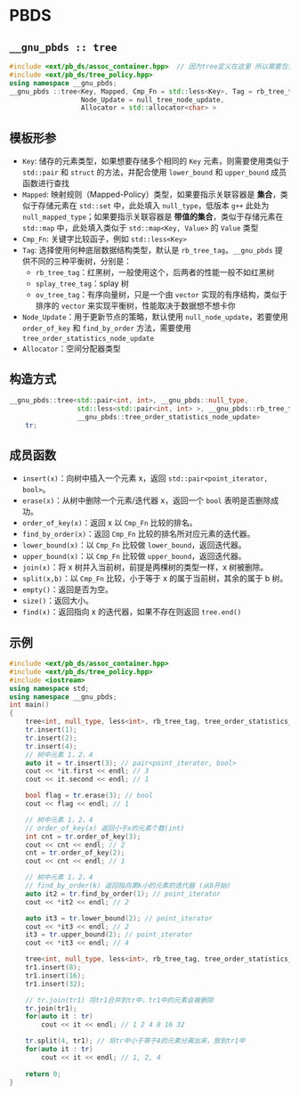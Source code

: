 # PBDS

## `__gnu_pbds :: tree`

```cpp
#include <ext/pb_ds/assoc_container.hpp>  // 因为tree定义在这里 所以需要包含这个头文件
#include <ext/pb_ds/tree_policy.hpp>
using namespace __gnu_pbds;
__gnu_pbds ::tree<Key, Mapped, Cmp_Fn = std::less<Key>, Tag = rb_tree_tag,
                  Node_Update = null_tree_node_update,
                  Allocator = std::allocator<char> >
```

## 模板形参

- `Key`: 储存的元素类型，如果想要存储多个相同的 `Key` 元素，则需要使用类似于 `std::pair` 和 `struct` 的方法，并配合使用 `lower_bound` 和 `upper_bound` 成员函数进行查找
- `Mapped`: 映射规则（Mapped-Policy）类型，如果要指示关联容器是 **集合**，类似于存储元素在 `std::set` 中，此处填入 `null_type`，低版本 `g++` 此处为 `null_mapped_type`；如果要指示关联容器是 **带值的集合**，类似于存储元素在 `std::map` 中，此处填入类似于 `std::map<Key, Value>` 的 `Value` 类型
- `Cmp_Fn`: 关键字比较函子，例如 `std::less<Key>`
- `Tag`: 选择使用何种底层数据结构类型，默认是 `rb_tree_tag`。`__gnu_pbds` 提供不同的三种平衡树，分别是：
  - `rb_tree_tag`：红黑树，一般使用这个，后两者的性能一般不如红黑树
  - `splay_tree_tag`：splay 树
  - `ov_tree_tag`：有序向量树，只是一个由 `vector` 实现的有序结构，类似于排序的 `vector` 来实现平衡树，性能取决于数据想不想卡你
- `Node_Update`：用于更新节点的策略，默认使用 `null_node_update`，若要使用 `order_of_key` 和 `find_by_order` 方法，需要使用 `tree_order_statistics_node_update`
- `Allocator`：空间分配器类型

## 构造方式

```c++
__gnu_pbds::tree<std::pair<int, int>, __gnu_pbds::null_type,
                 std::less<std::pair<int, int> >, __gnu_pbds::rb_tree_tag,
                 __gnu_pbds::tree_order_statistics_node_update>
    tr;
```

## 成员函数

- `insert(x)`：向树中插入一个元素 x，返回 `std::pair<point_iterator, bool>`。
- `erase(x)`：从树中删除一个元素/迭代器 x，返回一个 `bool` 表明是否删除成功。
- `order_of_key(x)`：返回 x 以 `Cmp_Fn` 比较的排名。
- `find_by_order(x)`：返回 `Cmp_Fn` 比较的排名所对应元素的迭代器。
- `lower_bound(x)`：以 `Cmp_Fn` 比较做 `lower_bound`，返回迭代器。
- `upper_bound(x)`：以 `Cmp_Fn` 比较做 `upper_bound`，返回迭代器。
- `join(x)`：将 x 树并入当前树，前提是两棵树的类型一样，x 树被删除。
- `split(x,b)`：以 `Cmp_Fn` 比较，小于等于 x 的属于当前树，其余的属于 b 树。
- `empty()`：返回是否为空。
- `size()`：返回大小。
- `find(x)`：返回指向 x 的迭代器，如果不存在则返回 `tree.end()`

## 示例

```cpp
#include <ext/pb_ds/assoc_container.hpp>
#include <ext/pb_ds/tree_policy.hpp>
#include <iostream>
using namespace std;
using namespace __gnu_pbds;
int main()
{
    tree<int, null_type, less<int>, rb_tree_tag, tree_order_statistics_node_update> tr;
    tr.insert(1);
    tr.insert(2);
    tr.insert(4);
    // 树中元素 1，2，4
    auto it = tr.insert(3); // pair<point_iterator, bool>
    cout << *it.first << endl; // 3
    cout << it.second << endl; // 1

    bool flag = tr.erase(3); // bool
    cout << flag << endl; // 1

    // 树中元素 1，2，4
    // order_of_key(x) 返回小于x的元素个数(int)
    int cnt = tr.order_of_key(3);
    cout << cnt << endl; // 2
    cnt = tr.order_of_key(2);
    cout << cnt << endl; // 1

    // 树中元素 1，2，4
    // find_by_order(k) 返回指向第k小的元素的迭代器 (从0开始)
    auto it2 = tr.find_by_order(1); // point_iterator
    cout << *it2 << endl; // 2

    auto it3 = tr.lower_bound(2); // point_iterator
    cout << *it3 << endl; // 2
    it3 = tr.upper_bound(2); // point_iterator
    cout << *it3 << endl; // 4

    tree<int, null_type, less<int>, rb_tree_tag, tree_order_statistics_node_update> tr1;
    tr1.insert(8);
    tr1.insert(16);
    tr1.insert(32);

    // tr.join(tr1) 将tr1合并到tr中，tr1中的元素会被删除
    tr.join(tr1);
    for(auto it : tr)
        cout << it << endl; // 1 2 4 8 16 32

    tr.split(4, tr1); // 将tr中小于等于4的元素分离出来，放到tr1中
    for(auto it : tr)
        cout << it << endl; // 1, 2, 4
    
    return 0;
}
```
